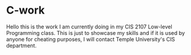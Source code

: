 # C-work
Hello this is the work I am currently doing in my CIS 2107 Low-level Programming class.
This is just to showcase my skills and if it is used by anyone for cheating purposes,
I will contact Temple University's CIS department.
